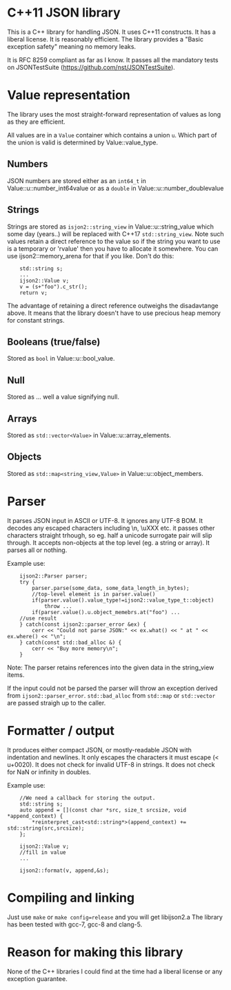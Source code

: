 # C++11 JSON library
This is a C++ library for handling JSON. It uses C++11 constructs. It has a liberal license.
It is reasonably efficient. The library provides a "Basic exception safety" meaning no memory leaks.

It is RFC 8259 compliant as far as I know. It passes all the mandatory tests on JSONTestSuite (https://github.com/nst/JSONTestSuite).

# Value representation
The library uses the most straight-forward representation of values as long as they are efficient.

All values are in a `Value` container which contains a union `u`. Which part of the union is valid is determined by Value::value_type.

## Numbers
JSON numbers are stored either as an `int64_t` in Value::u::number_int64value or as a `double` in Value::u::number_doublevalue
## Strings
Strings are stored as `isjon2::string_view` in Value::u::string_value which some day (years..) will be replaced with C++17 `std::string_view`.
Note such values retain a direct reference to the value so if the string you want to use is a temporary or 'rvalue' then you have to allocate it somewhere. You can use ijson2::memory_arena for that if you like.
Don't do this:
```
    std::string s;
    ...
    ijson2::Value v;
    v = (s+"foo").c_str();
    return v;
```
The advantage of retaining a direct reference outweighs the disadavtange above. It means that the library doesn't have to use precious heap memory for constant strings.
## Booleans (true/false)
Stored as `bool` in Value::u::bool_value.
## Null
Stored as ... well a value signifying null.
## Arrays
Stored as `std::vector<Value>` in Value::u::array_elements.
## Objects
Stored as `std::map<string_view,Value>` in Value::u::object_members.



# Parser
It parses JSON input in ASCII or UTF-8. It ignores any UTF-8 BOM. It decodes any escaped characters including \n, \uXXX etc. it passes other characters straight trhough, so eg. half a unicode surrogate pair will slip through. It accepts non-objects at the top level (eg. a string or array).
It parses all or nothing.

Example use:
```
    ijson2::Parser parser;
    try {
        parser.parse(some_data, some_data_length_in_bytes);
        //top-level element is in parser.value()
	    if(parser.value().value_type!=ijson2::value_type_t::object)
	        throw ...
        if(parser.value().u.object_memebrs.at("foo") ...
	//use result
    } catch(const ijson2::parser_error &ex) {
        cerr << "Could not parse JSON:" << ex.what() << " at " << ex.where() << "\n";
    } catch(const std::bad_alloc &) {
        cerr << "Buy more memory\n";
    }
```
Note: The parser retains references into the given data in the string_view items.

If the input could not be parsed the parser will throw an exception derived from `ijson2::parser_error`.
`std::bad_alloc` from `std::map` or `std::vector` are passed straigh up to the caller.

# Formatter / output
It produces either compact JSON, or mostly-readable JSON with indentation and newlines.
It only escapes the characters it must escape (< u+0020). It does not check for invalid UTF-8 in strings. It does not check for NaN or infinity in doubles.


Example use:
```
    //We need a callback for storing the output.
    std::string s;
    auto append = [](const char *src, size_t srcsize, void *append_context) {
        *reinterpret_cast<std::string*>(append_context) += std::string(src,srcsize);
    };
    
    ijson2::Value v;
    //fill in value
    ...
    
    ijson2::format(v, append,&s);
```


# Compiling and linking
Just use `make` or `make config=release` and you will get libijson2.a
The library has been tested with gcc-7, gcc-8 and clang-5.


# Reason for making this library
None of the C++ libraries I could find at the time had a liberal license or any exception guarantee.
